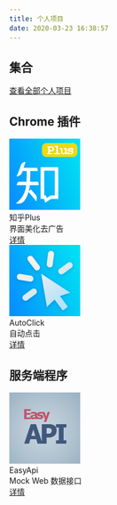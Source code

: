 ```yaml
---
title: 个人项目
date: 2020-03-23 16:38:57
---
```


## 集合

[查看全部个人项目](/categories/个人项目/)

## Chrome 插件

<div class="project-list">

  <!-- 一个项目_start -->
  <div class="project-item">
    <div class="project-cover">
      <img src="https://raw.githubusercontent.com/gaofanghuang/chrome-plug-in/main/zhihuPlus/dist/icons/128-zhihu.png">
    </div>
    <div class="project-ext">
      <div class="project-info">
        <div class="project-name">知乎Plus</div>
        <div class="project-describe">界面美化去广告</div>
      </div>
      <a class="project-link" href="/project/zhihuplus/" target="_blank">详情</a>
    </div>
  </div>
  <!-- 一个项目_end -->

  <!-- 一个项目_start -->
  <div class="project-item">
    <div class="project-cover">
      <img src="https://raw.githubusercontent.com/gaofanghuang/chrome-plug-in/main/autoClick/dist/icons/autoClick-128.png">
    </div>
    <div class="project-ext">
      <div class="project-info">
        <div class="project-name">AutoClick</div>
        <div class="project-describe">自动点击</div>
      </div>
      <a class="project-link" href="/project/autoclick/" target="_blank">详情</a>
    </div>
  </div>
  <!-- 一个项目_end -->
</div>

## 服务端程序

<div class="project-list">
  <!-- 一个项目_start -->
  <div class="project-item">
    <div class="project-cover">
      <img src="https://raw.githubusercontent.com/gaofanghuang/easy-api/master/src/assets/icons/icon-128.png">
    </div>
    <div class="project-ext">
      <div class="project-info">
        <div class="project-name">EasyApi</div>
        <div class="project-describe">Mock Web 数据接口</div>
      </div>
      <a class="project-link" href="/project/easyapi/" target="_blank">详情</a>
    </div>
  </div>
  <!-- 一个项目_end -->
</div>
